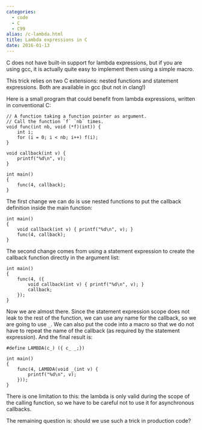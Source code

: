 ```yaml
---
categories:
  - code
  - C
  - C99
alias: /c-lambda.html
title: Lambda expressions in C
date: 2016-01-13
---
```



C does not have built-in support for lambda expressions, but if you are using
gcc, it is actually quite easy to implement them using a simple macro.

This trick relies on two C extensions: nested functions and statement
expressions.  Both are available in gcc (but not in clang!)

Here is a small program that could benefit from lambda expressions, written
in conventional C:

    // A function taking a function pointer as argument.
    // Call the function `f` `nb` times.
    void func(int nb, void (*f)(int)) {
        int i;
        for (i = 0; i < nb; i++) f(i);
    }

    void callback(int v) {
        printf("%d\n", v);
    }

    int main()
    {
        func(4, callback);
    }

The first change we can do is use nested functions to put the callback
definition inside the main function:

    int main()
    {
        void callback(int v) { printf("%d\n", v); }
        func(4, callback);
    }

The second change comes from using a statement expression to create the
callback function directly in the argument list:

    int main()
    {
        func(4, ({
            void callback(int v) { printf("%d\n", v); }
            callback;
        });
    }

Now we are almost there.  Since the statement expression scope does not leak to
the rest of the function, we can use any name for the callback, so we are going
to use `_`.  We can also put the code into a macro so that we do not have to
repeat the name of the callback (as required by the statement expression).  And
the final result is:

    #define LAMBDA(c_) ({ c_ _;})

    int main()
    {
        func(4, LAMBDA(void _(int v) {
            printf("%d\n", v);
        }));
    }

There is one limitation to this: the lambda is only valid during the scope of
the calling function, so we have to be careful not to use it for asynchronous
callbacks.

The remaining question is: should we use such a trick in production code?

